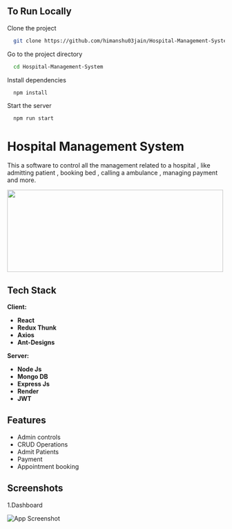 
## To Run Locally

Clone the project

```bash
  git clone https://github.com/himanshu03jain/Hospital-Management-System.git
```

Go to the project directory

```bash
  cd Hospital-Management-System
```

Install dependencies

```bash
  npm install
```

Start the server

```bash
  npm run start
```


# Hospital Management System

This a software to control all the management related to a hospital , like admitting patient , booking bed , calling a ambulance , managing payment and more.

<img src="https://i.ibb.co/4WkwWc2/logo.png" width="500" height="190px">


## Tech Stack

**Client:** 

- **React**
- **Redux Thunk**
- **Axios**
- **Ant-Designs**

**Server:**

- **Node Js**
- **Mongo DB**
- **Express Js**
- **Render**
- **JWT**

## Features

- Admin controls
- CRUD Operations
- Admit Patients
- Payment
- Appointment booking


## Screenshots


1.Dashboard

![App Screenshot](https://i.ibb.co/1K6N1Hk/21-12-2022-12-45-28-REC.png)

